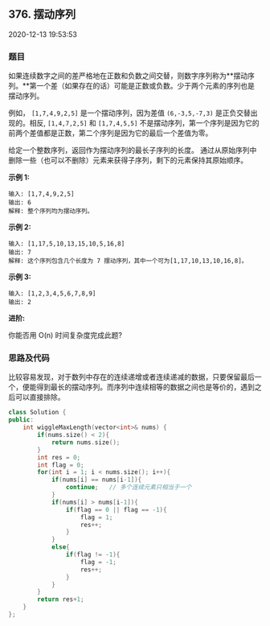 ## 376. 摆动序列

2020-12-13 19:53:53

### 题目

如果连续数字之间的差严格地在正数和负数之间交替，则数字序列称为**摆动序列。**第一个差（如果存在的话）可能是正数或负数。少于两个元素的序列也是摆动序列。

例如， ``[1,7,4,9,2,5]`` 是一个摆动序列，因为差值 ``(6,-3,5,-7,3)`` 是正负交替出现的。相反, ``[1,4,7,2,5]`` 和 ``[1,7,4,5,5]`` 不是摆动序列，第一个序列是因为它的前两个差值都是正数，第二个序列是因为它的最后一个差值为零。

给定一个整数序列，返回作为摆动序列的最长子序列的长度。 通过从原始序列中删除一些（也可以不删除）元素来获得子序列，剩下的元素保持其原始顺序。

**示例 1:**

```
输入: [1,7,4,9,2,5]
输出: 6 
解释: 整个序列均为摆动序列。
```

**示例 2:**

```
输入: [1,17,5,10,13,15,10,5,16,8]
输出: 7
解释: 这个序列包含几个长度为 7 摆动序列，其中一个可为[1,17,10,13,10,16,8]。
```

**示例 3:**

```
输入: [1,2,3,4,5,6,7,8,9]
输出: 2
```

**进阶:**

你能否用 O(n) 时间复杂度完成此题?


### 思路及代码

比较容易发现，对于数列中存在的连续递增或者连续递减的数据，只要保留最后一个，便能得到最长的摆动序列。而序列中连续相等的数据之间也是等价的，遇到之后可以直接排除。

```cpp
class Solution {
public:
    int wiggleMaxLength(vector<int>& nums) {
        if(nums.size() < 2){
            return nums.size();
        }
        int res = 0;
        int flag = 0;
        for(int i = 1; i < nums.size(); i++){
            if(nums[i] == nums[i-1]){
                continue;   // 多个连续元素只相当于一个
            }
            if(nums[i] > nums[i-1]){
                if(flag == 0 || flag == -1){
                    flag = 1;
                    res++;
                }
            }
            else{
                if(flag != -1){
                    flag = -1;
                    res++;
                }
            }
        }
        return res+1;
    }
};
```